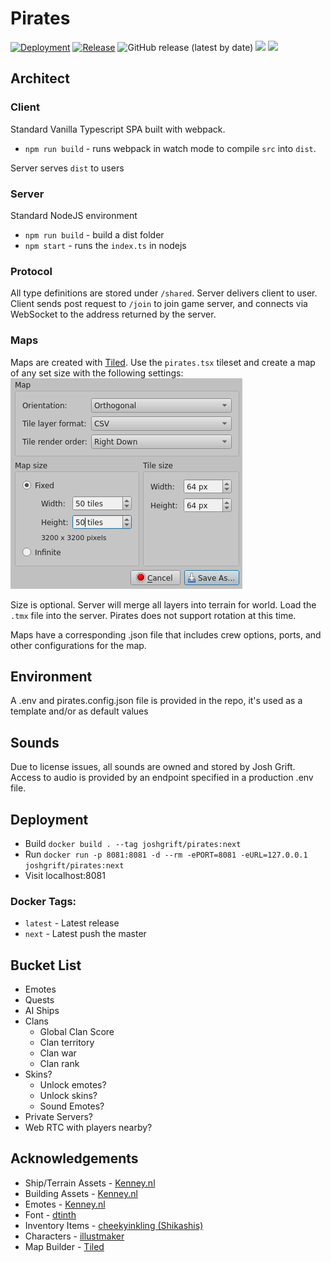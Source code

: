 # Pirates
[![Deployment](https://github.com/joshgrift/pirates/actions/workflows/next-deploy.yml/badge.svg)](https://github.com/joshgrift/pirates/actions/workflows/next-deploy.yml)
[![Release](https://github.com/joshgrift/pirates/actions/workflows/release.yml/badge.svg)](https://github.com/joshgrift/pirates/actions/workflows/release.yml)
![GitHub release (latest by date)](https://img.shields.io/github/v/release/joshgrift/pirates)
![](https://img.shields.io/docker/pulls/joshgrift/pirates)
![](https://img.shields.io/github/license/dotjersh/pirates)

## Architect

### Client

Standard Vanilla Typescript SPA built with webpack.

- `npm run build` - runs webpack in watch mode to compile `src` into `dist`.

Server serves `dist` to users

### Server

Standard NodeJS environment

- `npm run build` - build a dist folder
- `npm start` - runs the `index.ts` in nodejs

### Protocol

All type definitions are stored under `/shared`. Server delivers client to user. Client sends post request to `/join` to join game server, and connects via WebSocket to the address returned by the server.

### Maps

Maps are created with [Tiled](https://thorbjorn.itch.io/tiled). Use the `pirates.tsx` tileset and create a map of any set size with the following settings:
![tiled_settings](maps/tiled_settings.png)

Size is optional. Server will merge all layers into terrain for world. Load the `.tmx` file into the server. Pirates does not support rotation at this time.

Maps have a corresponding .json file that includes crew options, ports, and other configurations for the map.

## Environment

A .env and pirates.config.json file is provided in the repo, it's used as a template and/or as default values

## Sounds

Due to license issues, all sounds are owned and stored by Josh Grift. Access to audio is provided by an endpoint specified in a production .env file.

## Deployment

- Build `docker build . --tag joshgrift/pirates:next`
- Run `docker run -p 8081:8081 -d --rm -ePORT=8081 -eURL=127.0.0.1 joshgrift/pirates:next`
- Visit localhost:8081

### Docker Tags:

- `latest` - Latest release
- `next` - Latest push the master

## Bucket List

- Emotes
- Quests
- AI Ships
- Clans
  - Global Clan Score
  - Clan territory
  - Clan war
  - Clan rank
- Skins?
  - Unlock emotes?
  - Unlock skins?
  - Sound Emotes?
- Private Servers?
- Web RTC with players nearby?

## Acknowledgements

- Ship/Terrain Assets - [Kenney.nl](https://kenney.nl/assets/pirate-pack)
- Building Assets - [Kenney.nl](https://kenney.nl/assets/medieval-rts)
- Emotes - [Kenney.nl](https://kenney.nl/assets/emotes-pack)
- Font - [dtinth](https://dtinth.github.io/comic-mono-font/)
- Inventory Items - [cheekyinkling (Shikashis)](https://cheekyinkling.itch.io/shikashis-fantasy-icons-pack)
- Characters - [illustmaker](https://illustmaker.abi-station.com/index_en.shtml)
- Map Builder - [Tiled](https://www.mapeditor.org/download.html)
